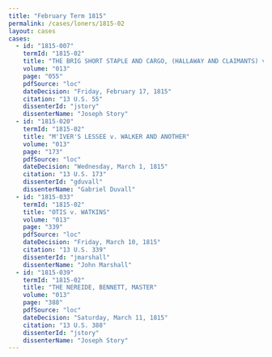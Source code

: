 ```yaml
---
title: "February Term 1815"
permalink: /cases/loners/1815-02
layout: cases
cases:
  - id: "1815-007"
    termId: "1815-02"
    title: "THE BRIG SHORT STAPLE AND CARGO, (HALLAWAY AND CLAIMANTS) v. THE UNITED STATES"
    volume: "013"
    page: "055"
    pdfSource: "loc"
    dateDecision: "Friday, February 17, 1815"
    citation: "13 U.S. 55"
    dissenterId: "jstory"
    dissenterName: "Joseph Story"
  - id: "1815-020"
    termId: "1815-02"
    title: "M'IVER'S LESSEE v. WALKER AND ANOTHER"
    volume: "013"
    page: "173"
    pdfSource: "loc"
    dateDecision: "Wednesday, March 1, 1815"
    citation: "13 U.S. 173"
    dissenterId: "gduvall"
    dissenterName: "Gabriel Duvall"
  - id: "1815-033"
    termId: "1815-02"
    title: "OTIS v. WATKINS"
    volume: "013"
    page: "339"
    pdfSource: "loc"
    dateDecision: "Friday, March 10, 1815"
    citation: "13 U.S. 339"
    dissenterId: "jmarshall"
    dissenterName: "John Marshall"
  - id: "1815-039"
    termId: "1815-02"
    title: "THE NEREIDE, BENNETT, MASTER"
    volume: "013"
    page: "388"
    pdfSource: "loc"
    dateDecision: "Saturday, March 11, 1815"
    citation: "13 U.S. 388"
    dissenterId: "jstory"
    dissenterName: "Joseph Story"
---
```

